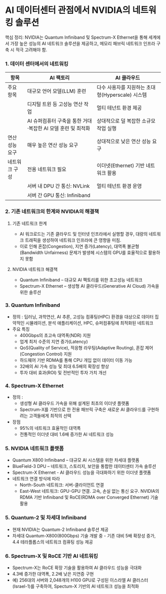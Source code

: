 # AI 데이터센터 관점에서 NVIDIA의 네트워킹 솔루션 #

핵심 정리: NVIDIA는 Quantum Infiniband 및 Spectrum-X Ethernet을 통해 세계에서 가장 높은 성능의 AI 네트워크 솔루션을 제공하고, 메모리 패브릭 네트워크 인프라 구축 시 적극 고려해야 함. 

### 1. 데이터 센터에서의 네트워킹 ###

|항목|AI 팩토리| AI 클라우드|
|----|---------|--------|
|주요 항목| 대규모 언어 모델(LLM) 훈련| 다수 사용자를 지원하는 초대형(Hyperscale) 시스템|
|         | 디지털 트윈 등 고성능 연산 작업 |  멀티 테넌트 환경 제공 |
|         | AI 슈퍼컴퓨터 구축을 통한 거대·복잡한 AI 모델 훈련 및 최적화 | 상대적으로 덜 복잡한 소규모 작업 실행 |
|연산 성능 요구| 매우 높은 연산 성능 요구 | 상대적으로 낮은 연산 성능 요구 |
|네트워크 구성| 전용 네트워크 필요 | 이더넷(Ethernet) 기반 네트워크 활용 |
|            | 서버 내 DPU 간 통신: NVLink |멀티 테넌트 환경 운영  |
|            | 서버 간 GPU 통신: Infiniband |  |

### 2. 기존 네트워크의 한계와 NVIDIA의 해결책 ###

1) 기존 네트워크 한계
   * AI 워크로드는 기존 클라우드 및 인터넷 인프라에서 실행할 경우, 대량의 네트워크 트래픽을 생성하여 네트워크 인프라에 큰 영향을 미침.
   * 이로 인해 혼잡(Congestion), 지연 증가(Latency), 대역폭 불균형(Bandwidth Unfairness) 문제가 발생헤 시스템의 GPU를 효율적으로 활용하지 못함

2) NVIDIA 네트워크 해결책
   * Quantum Infiniband – 대규모 AI 팩토리를 위한 초고성능 네트워크
   * Spectrum-X Ethernet – 생성형 AI 클라우드(Generative AI Cloud) 가속을 위한 솔루션

### 3. Quantum Infiniband ###
  * 정의 : 딥러닝, 과학연산, AI 추론, 고성능 컴퓨팅(HPC) 환경을 대상으로 데이터 집약적인 시뮬레이션, 분석 애플리케이션, HPC, 슈퍼컴퓨팅에 최적화된 네트워크
  * 주요 특징
      * 400Gbps의 초고속 대역폭(NDR) 지원
      * 업계 최저 수준의 지연 증가(Latency)
      * QoS(Quality of Service), 적응형 라우팅(Adaptive Routing), 혼잡 제어(Congestion Control) 지원
      * 하드웨어 기반 RDMA를 통해 CPU 개입 없이 데이터 이동 가능
      * 32배의 AI 가속 성능 및 최대 6.5배의 확장성 향상
      * 투자 대비 효과(ROI) 및 전반적인 투자 가치 개선

### 4. Spectrum-X Ethernet ###
  * 정의 :
      * 생성형 AI 클라우드 가속을 위해 설계된 최초의 이더넷 플랫폼
      * Spectrum-X를 기반으로 한 전용 패브릭 구축은 새로운 AI 클라우드를 구현하려는 고객들에게 최적의 선택
  * 장점
      * 95%의 네트워크 효율적인 대역폭
      * 전통적인 이더넷 대비 1.6배 증가한 AI 네트워크 성능

### 5. NVIDIA 네트워크 플랫폼 ###
  * Quantum X800 Infiniband – 대규모 AI 시스템을 위한 차세대 플랫폼
  * BlueField-3 DPU – 네트워크, 스토리지, 보안을 통합한 데이터센터 가속 솔루션
  * Spectrum-X Ethernet - AI 클라우드 성능을 극대화하기 위한 이더넷 플랫폼
  * 네트워크 연결 방식에 따라
    * North-South 네트워크: 서버-클라이언트 연결
    * East-West 네트워크: GPU-GPU 연결. 고속, 손실 없는 통신 요구. NVIDIA의 RDMA 기반 Infiniband 및 RoCE(RDMA over Converged Ethernet) 기술 활용
   
### 5. Quantum-2 및 차세대 Infiniband ###

  * 현재 NVIDIA는 Quantum-2 Infiniband 솔루션 제공
  * 차세대 Quantum-X800(800Gbps) 기술 개발 중 - 기존 대비 5배 확장성 증가, 4.4 테라플롭스의 네트워크 컴퓨팅 성능 제공

### 6. Spectrum-X 및 RoCE 기반 AI 네트워킹 ###

  * Spectrum-X는 RoCE 확장 기술을 활용하여 AI 클라우드 성능을 극대화
  * 4.3배 증가한 대역폭, 2.2배 낮은 지연증 구현
  * 예) 256대의 서버와 2,048개의 H100 GPU로 구성된 이스라엘 AI 클러스터(Israel-1)를 구축하여, Spectum-X 기반의 AI 네트워크 성능을 최적화

    
    
